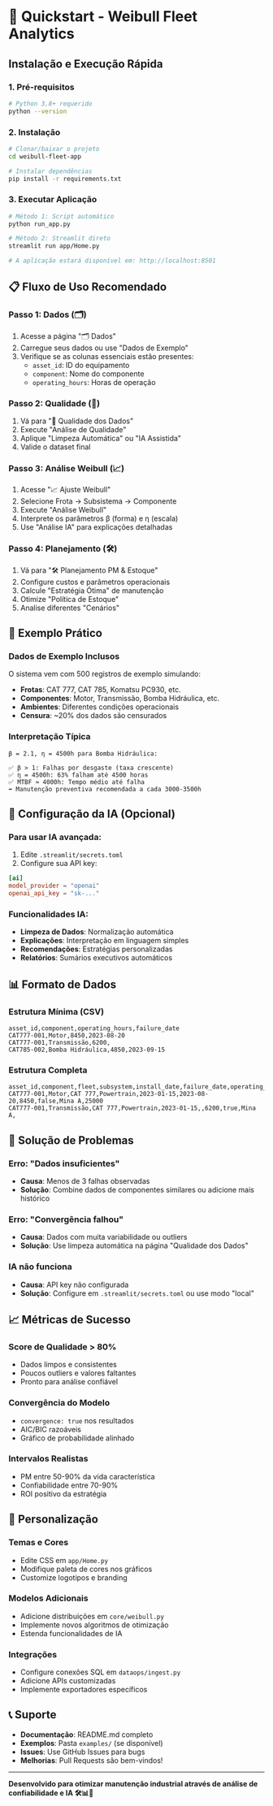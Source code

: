 # 🚀 Quickstart - Weibull Fleet Analytics

## Instalação e Execução Rápida

### 1. Pré-requisitos
```bash
# Python 3.8+ requerido
python --version
```

### 2. Instalação
```bash
# Clonar/baixar o projeto
cd weibull-fleet-app

# Instalar dependências
pip install -r requirements.txt
```

### 3. Executar Aplicação
```bash
# Método 1: Script automático
python run_app.py

# Método 2: Streamlit direto
streamlit run app/Home.py

# A aplicação estará disponível em: http://localhost:8501
```

## 📋 Fluxo de Uso Recomendado

### Passo 1: Dados (🗂️)
1. Acesse a página "🗂️ Dados"
2. Carregue seus dados ou use "Dados de Exemplo"
3. Verifique se as colunas essenciais estão presentes:
   - `asset_id`: ID do equipamento
   - `component`: Nome do componente
   - `operating_hours`: Horas de operação

### Passo 2: Qualidade (🧼)
1. Vá para "🧼 Qualidade dos Dados"
2. Execute "Análise de Qualidade"
3. Aplique "Limpeza Automática" ou "IA Assistida"
4. Valide o dataset final

### Passo 3: Análise Weibull (📈)
1. Acesse "📈 Ajuste Weibull"
2. Selecione Frota → Subsistema → Componente
3. Execute "Análise Weibull"
4. Interprete os parâmetros β (forma) e η (escala)
5. Use "Análise IA" para explicações detalhadas

### Passo 4: Planejamento (🛠️)
1. Vá para "🛠️ Planejamento PM & Estoque"
2. Configure custos e parâmetros operacionais
3. Calcule "Estratégia Ótima" de manutenção
4. Otimize "Política de Estoque"
5. Analise diferentes "Cenários"

## 🎯 Exemplo Prático

### Dados de Exemplo Inclusos
O sistema vem com 500 registros de exemplo simulando:
- **Frotas**: CAT 777, CAT 785, Komatsu PC930, etc.
- **Componentes**: Motor, Transmissão, Bomba Hidráulica, etc.
- **Ambientes**: Diferentes condições operacionais
- **Censura**: ~20% dos dados são censurados

### Interpretação Típica
```
β = 2.1, η = 4500h para Bomba Hidráulica:

✅ β > 1: Falhas por desgaste (taxa crescente)
✅ η = 4500h: 63% falham até 4500 horas
✅ MTBF ≈ 4000h: Tempo médio até falha
➡️ Manutenção preventiva recomendada a cada 3000-3500h
```

## 🤖 Configuração da IA (Opcional)

### Para usar IA avançada:
1. Edite `.streamlit/secrets.toml`
2. Configure sua API key:
```toml
[ai]
model_provider = "openai"
openai_api_key = "sk-..."
```

### Funcionalidades IA:
- **Limpeza de Dados**: Normalização automática
- **Explicações**: Interpretação em linguagem simples
- **Recomendações**: Estratégias personalizadas
- **Relatórios**: Sumários executivos automáticos

## 📊 Formato de Dados

### Estrutura Mínima (CSV)
```csv
asset_id,component,operating_hours,failure_date
CAT777-001,Motor,8450,2023-08-20
CAT777-001,Transmissão,6200,
CAT785-002,Bomba Hidráulica,4850,2023-09-15
```

### Estrutura Completa
```csv
asset_id,component,fleet,subsystem,install_date,failure_date,operating_hours,censored,environment,cost
CAT777-001,Motor,CAT 777,Powertrain,2023-01-15,2023-08-20,8450,false,Mina A,25000
CAT777-001,Transmissão,CAT 777,Powertrain,2023-01-15,,6200,true,Mina A,
```

## 🔧 Solução de Problemas

### Erro: "Dados insuficientes"
- **Causa**: Menos de 3 falhas observadas
- **Solução**: Combine dados de componentes similares ou adicione mais histórico

### Erro: "Convergência falhou"
- **Causa**: Dados com muita variabilidade ou outliers
- **Solução**: Use limpeza automática na página "Qualidade dos Dados"

### IA não funciona
- **Causa**: API key não configurada
- **Solução**: Configure em `.streamlit/secrets.toml` ou use modo "local"

## 📈 Métricas de Sucesso

### Score de Qualidade > 80%
- Dados limpos e consistentes
- Poucos outliers e valores faltantes
- Pronto para análise confiável

### Convergência do Modelo
- `convergence: true` nos resultados
- AIC/BIC razoáveis
- Gráfico de probabilidade alinhado

### Intervalos Realistas
- PM entre 50-90% da vida característica
- Confiabilidade entre 70-90%
- ROI positivo da estratégia

## 🎨 Personalização

### Temas e Cores
- Edite CSS em `app/Home.py`
- Modifique paleta de cores nos gráficos
- Customize logotipos e branding

### Modelos Adicionais
- Adicione distribuições em `core/weibull.py`
- Implemente novos algoritmos de otimização
- Estenda funcionalidades de IA

### Integrações
- Configure conexões SQL em `dataops/ingest.py`
- Adicione APIs customizadas
- Implemente exportadores específicos

## 📞 Suporte

- **Documentação**: README.md completo
- **Exemplos**: Pasta `examples/` (se disponível)
- **Issues**: Use GitHub Issues para bugs
- **Melhorias**: Pull Requests são bem-vindos!

---
**Desenvolvido para otimizar manutenção industrial através de análise de confiabilidade e IA 🛠️📊🤖**